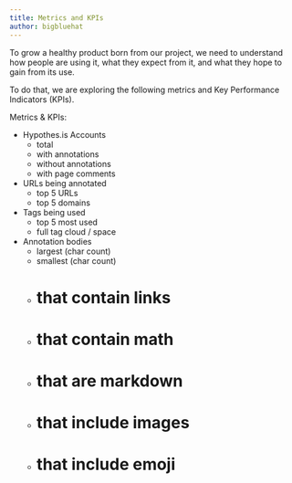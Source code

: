 ```yaml
---
title: Metrics and KPIs
author: bigbluehat
---
```


To grow a healthy product born from our project, we need to understand how
people are using it, what they expect from it, and what they hope to gain from
its use.

To do that, we are exploring the following metrics and Key Performance
Indicators (KPIs).

Metrics & KPIs:

* Hypothes.is Accounts
  * total
  * with annotations
  * without annotations
  * with page comments
* URLs being annotated
  * top 5 URLs
  * top 5 domains
* Tags being used
  * top 5 most used
  * full tag cloud / space
* Annotation bodies
  * largest (char count)
  * smallest (char count)
  * # that contain links
  * # that contain math
  * # that are markdown
  * # that include images
  * # that include emoji

